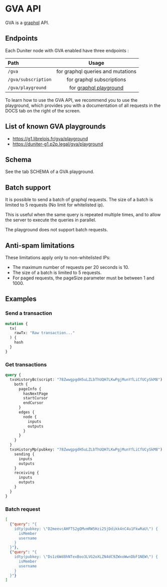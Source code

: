 # GVA API

GVA is a [graphql] API.

## Endpoints

Each Duniter node with GVA enabled have three endpoints :

| Path | Usage |
|:-|:-:|
| `/gva` | for graphql queries and mutations |
| `/gva/subscription` | for graphql subscriptions |
| `/gva/playground` | for [graphql playground] |

To learn how to use the GVA API, we recommend you to use the playground, which provides you with a documentation of all requests in the DOCS tab on the right of the screen.

## List of known GVA playgrounds

* https://g1.librelois.fr/gva/playground
* https://duniter-g1.p2p.legal/gva/playground

## Schema

See the tab SCHEMA of a GVA playground.

## Batch support

It is possible to send a batch of graphql requests. The size of a batch is limited to 5 requests (No limit for whitelisted ip).

This is useful when the same query is repeated multiple times, and to allow the server to execute the queries in parallel.

The playground does not support batch requests.

## Anti-spam limitations

These limitations apply only to non-whitelisted IPs:

* The maximum number of requests per 20 seconds is 10.
* The size of a batch is limited to 5 requests.
* For paged requests, the pageSize parameter must be between 1 and 1000.

## Examples

### Send a transaction

```graphql
mutation {
  tx(
    rawTx: "Raw transaction..."
  ) {
    hash
  }
}
```

### Get transactions

```graphql
query {
  txsHistoryBc(script: "78ZwwgpgdH5uLZLbThUQH7LKwPgjMunYfLiCfUCySkM8") {
    both {
      pageInfo {
        hasNextPage
        startCursor
        endCursor
      }
      edges {
        node {
          inputs
          outputs
        }
      }
    }
  }
  txsHistoryMp(pubkey: "78ZwwgpgdH5uLZLbThUQH7LKwPgjMunYfLiCfUCySkM8") {
    sending {
      inputs
      outputs
    }
    receiving {
      inputs
      outputs
    }
  }
}
```

### Batch request

```json
[
  {"query": "{
    idty(pubkey: \"D2meevcAHFTS2gQMvmRW5Hzi25jDdikk4nC4u1FkwRaU\") {
      isMember
      username
    }
  }"},
  {"query": "{
    idty(pubkey: \"Ds1z6Wd8hNTexBoo3LVG2oXLZN4dC9ZWxoWwnDbF1NEW\") {
      isMember
      username
    }
  }"}
]
```

[graphql]: https://graphql.org/
[graphql playground]: https://github.com/graphql/graphql-playground
